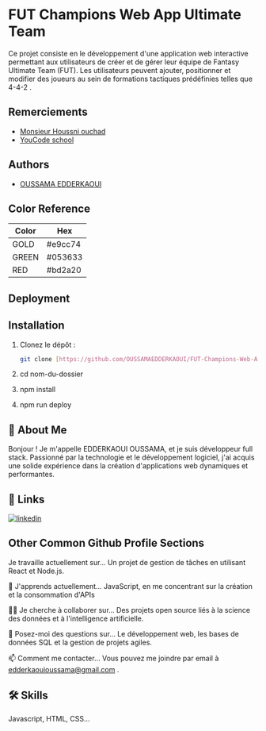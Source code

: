 # FUT Champions Web App Ultimate Team


Ce projet consiste en le développement d'une application web interactive permettant aux utilisateurs de créer et de gérer leur équipe de Fantasy Ultimate Team (FUT). Les utilisateurs peuvent ajouter, positionner et modifier des joueurs au sein de formations tactiques prédéfinies telles que 4-4-2 .

## Remerciements

 - [Monsieur Houssni ouchad](https://www.linkedin.com/in/ouchad97/)
 - [YouCode school](https://www.youcode.ma/)
 


## Authors

- [OUSSAMA EDDERKAOUI](https://github.com/OUSSAMAEDDERKAOUI/FUT-Champions-Web-App-Ultimate-Team)

## Color Reference

| Color             | Hex                                                                |
| ----------------- | ------------------------------------------------------------------ |
| GOLD | #e9cc74|
|GREEN | #053633 |
| RED | #bd2a20 |



## Deployment


## Installation

1. Clonez le dépôt :
   ```bash
   git clone [https://github.com/OUSSAMAEDDERKAOUI/FUT-Champions-Web-App-Ultimate-Team.git]

2. cd nom-du-dossier

3. npm install

4. npm run deploy

## 🚀 About Me
Bonjour ! Je m'appelle EDDERKAOUI OUSSAMA, et je suis développeur full stack. Passionné par la technologie et le développement logiciel, j'ai acquis une solide expérience dans la création d'applications web dynamiques et performantes.

## 🔗 Links

[![linkedin](https://img.shields.io/badge/linkedin-0A66C2?style=for-the-badge&logo=linkedin&logoColor=white)](https://www.linkedin.com/in/oussama-edderkaoui-15a150332/)


## Other Common Github Profile Sections
Je travaille actuellement sur...
Un projet de gestion de tâches en utilisant React et Node.js.

🧠 J'apprends actuellement...
JavaScript, en me concentrant sur la création et la consommation d'APIs

👯‍♀️ Je cherche à collaborer sur...
Des projets open source liés à la science des données et à l'intelligence artificielle.

💬 Posez-moi des questions sur...
Le développement web, les bases de données SQL et la gestion de projets agiles.

📫 Comment me contacter...
Vous pouvez me joindre par email à edderkaouioussama@gmail.com .



## 🛠 Skills
Javascript, HTML, CSS...

